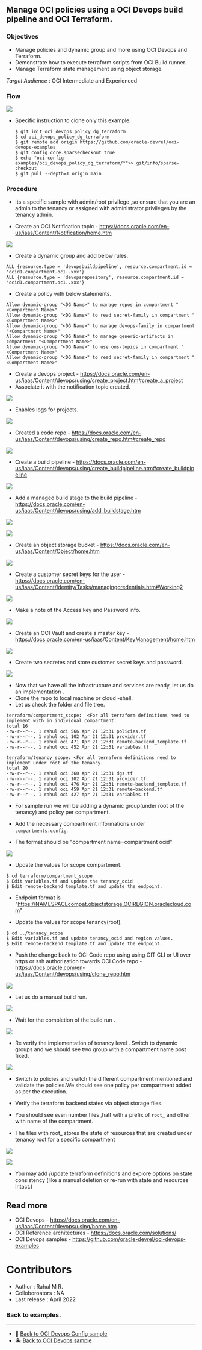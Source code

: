 
Manage OCI policies using a OCI Devops build pipeline and OCI Terraform.
------

### Objectives

- Manage policies and dynamic group and more using OCI Devops and Terraform.
- Demonstrate how to execute terraform scripts from OCI Build runner.
- Manage Terraform state management using object storage.

*Target Audience* : OCI Intermediate and Experienced 

###  Flow 

![](images/oci_devops_policies_dgs.drawio.png)

* Specific instruction to clone only this example.

    ```
    $ git init oci_devops_policy_dg_terraform
    $ cd oci_devops_policy_dg_terraform
    $ git remote add origin https://github.com/oracle-devrel/oci-devops-examples
    $ git config core.sparsecheckout true
    $ echo "oci-config-examples/oci_devops_policy_dg_terraform/*">>.git/info/sparse-checkout
    $ git pull --depth=1 origin main

    ```

### Procedure

- Its a specific sample with admin/root privilege ,so ensure that you are an admin to the tenancy or assigned with administrator privileges by the tenancy admin.

- Create an OCI Notification topic - https://docs.oracle.com/en-us/iaas/Content/Notification/home.htm 

![](images/oci_topic.png)

- Create a dynamic group and add below rules.

```
ALL {resource.type = 'devopsbuildpipeline', resource.compartment.id = 'ocid1.compartment.oc1..xxx'} 
ALL {resource.type = 'devopsrepository', resource.compartment.id = 'ocid1.compartment.oc1..xxx'}

```

- Create a policy with below statements.

```
Allow dynamic-group "<DG Name>" to manage repos in compartment "<Compartment Name>"    
Allow dynamic-group "<DG Name>" to read secret-family in compartment "<Compartment Name>"  
Allow dynamic-group "<DG Name>" to manage devops-family in compartment "<Compartment Name>"    
Allow dynamic-group "<DG Name>" to manage generic-artifacts in compartment "<Compartment Name>"    
Allow dynamic-group "<DG Name>" to use ons-topics in compartment "<Compartment Name>"  
Allow dynamic-group "<DG Name>" to read secret-family in compartment "<Compartment Name>"
```

- Create a devops project - https://docs.oracle.com/en-us/iaas/Content/devops/using/create_project.htm#create_a_project 
- Associate it with the notification topic created.

![](images/oci_project.png)

- Enables logs for projects.

![](images/oci_logs.png)

- Created a code repo - https://docs.oracle.com/en-us/iaas/Content/devops/using/create_repo.htm#create_repo

![](images/oci_repo.png)

- Create a build pipeline - https://docs.oracle.com/en-us/iaas/Content/devops/using/create_buildpipeline.htm#create_buildpipeline

![](images/oci_buildpipeline.png)

- Add a managed build stage to the build pipeline - https://docs.oracle.com/en-us/iaas/Content/devops/using/add_buildstage.htm

![](images/oci_buildstage_1.png)

![](images/oci_buildstage_2.png)

- Create an object storage bucket - https://docs.oracle.com/en-us/iaas/Content/Object/home.htm

![](images/oci_objectstore.png)

- Create a customer secret keys for the user - https://docs.oracle.com/en-us/iaas/Content/Identity/Tasks/managingcredentials.htm#Working2

![](images/oci_user_1.png)

- Make a note of the Access key and Password info.

![](images/oci_user_2.png)

- Create an OCI Vault and create a master key - https://docs.oracle.com/en-us/iaas/Content/KeyManagement/home.htm

![](images/oci_vault_1.png)

- Create two secretes and store customer secret keys and password.

![](images/oci_vault_2.png)

- Now that we have all the infrastructure and services are ready, let us do an implementation  . 
- Clone the repo to local machine or cloud -shell.
- Let us check the folder and file tree.

```
terraform/compartment_scope:  <For all terraform definitions need to implement with in individual compartment.
total 16
-rw-r--r--. 1 rahul oci 566 Apr 21 12:31 policies.tf
-rw-r--r--. 1 rahul oci 102 Apr 21 12:31 provider.tf
-rw-r--r--. 1 rahul oci 471 Apr 21 12:31 remote-backend_template.tf
-rw-r--r--. 1 rahul oci 452 Apr 21 12:31 variables.tf

terraform/tenancy_scope: <For all terraform definitions need to implement under root of the tenancy.
total 20
-rw-r--r--. 1 rahul oci 360 Apr 21 12:31 dgs.tf
-rw-r--r--. 1 rahul oci 102 Apr 21 12:31 provider.tf
-rw-r--r--. 1 rahul oci 476 Apr 21 12:31 remote-backend_template.tf
-rw-r--r--. 1 rahul oci 459 Apr 21 12:31 remote-backend.tf
-rw-r--r--. 1 rahul oci 427 Apr 21 12:31 variables.tf
```

- For sample run we will be adding a dynamic group(under root of the tenancy) and policy per compartment.

- Add the necessary compartment informations under `compartments.config`.
- The format should be "compartment name=compartment ocid" 

![](images/oci_compartment_ids.png)

- Update the values for scope compartment.

```
$ cd terraform/compartment_scope
$ Edit variables.tf and update the tenancy_ocid
$ Edit remote-backend_template.tf and update the endpoint.
```
- Endpoint format is "https://NAMESPACEcompat.objectstorage.OCIREGION.oraclecloud.com"

- Update the values for scope tenancy(root).

```
$ cd ../tenancy_scope 
$ Edit variables.tf and update tenancy_ocid and region values.
$ Edit remote-backend_template.tf and update the endpoint.
```

- Push the change back to OCI Code repo using using GIT CLI or UI over https or ssh authorization towards OCI Code repo  - https://docs.oracle.com/en-us/iaas/Content/devops/using/clone_repo.htm 

![](images/oci_coderepo.png)

- Let us do a manual build run.

![](images/oci_build_run_1.png)

- Wait for the completion of the build run .

![](images/oci_build_run_2.png)

- Re verify the implementation of tenancy level . Switch to dynamic groups and we should see two group with a compartment name post fixed.

![](images/oci_dg.png)

- Switch to policies and switch the different compartment mentioned and validate the policies.We should see one policy per compartment added as per the execution.

- Verify the terraform backend states via object storage files.
- You should see even number  files ,half  with a prefix of `root_` and other with name of the compartment.
- The files with root_ stores the state of resources that are created under tenancy root for a specific compartment

![](images/oci_objects_1.png)

![](images/oci_objects_2.png)

- You may add /update terraform definitions and explore options on state consistency (like a manual deletion or re-run with state and resources intact.)

Read more 
----

- OCI Devops - https://docs.oracle.com/en-us/iaas/Content/devops/using/home.htm.
- OCI Reference architectures  -  https://docs.oracle.com/solutions/
- OCI Devops samples - https://github.com/oracle-devrel/oci-devops-examples 


Contributors 
===========

- Author : Rahul M R.
- Colloboroators : NA
- Last release : April 2022


### Back to examples.
----

- 🍿 [Back to OCI Devops Config sample](./../README.md)
- 🏝️ [Back to OCI Devops sample](./../../README.md)


